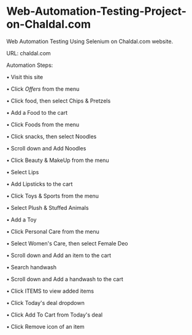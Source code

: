 # Web-Automation-Testing-Project-on-Chaldal.com
Web Automation Testing Using Selenium on Chaldal.com website.

URL: chaldal.com

Automation Steps:

•	Visit this site

•	Click *Offers* from the menu

•	Click food, then select Chips & Pretzels

•	Add a Food to the cart


•	Click Foods from the menu

•	Click snacks, then select Noodles

•	Scroll down and Add Noodles


•	Click Beauty & MakeUp from the menu

•	Select Lips

•	Add Lipsticks to the cart


•	Click Toys & Sports from the menu

•	Select Plush & Stuffed Animals

•	Add a Toy


•	Click Personal Care from the menu

•	Select Women's Care, then select Female Deo

•	Scroll down and Add an item to the cart


•	Search handwash

•	Scroll down and Add a handwash to the cart


•	Click ITEMS to view added items

•	Click Today's deal dropdown

•	Click Add To Cart from Today's deal

•	Click Remove icon of an item
